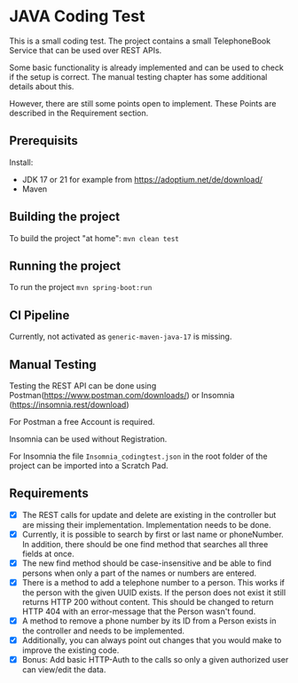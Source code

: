 # JAVA Coding Test

This is a small coding test.
The project contains a small TelephoneBook Service that can be used over REST APIs.

Some basic functionality is already implemented and can be used to check if the setup is correct. The manual testing
chapter has some additional details about this.

However, there are still some points open to implement.
These Points are described in the Requirement section.

## Prerequisits

Install:

* JDK 17 or 21 for example from https://adoptium.net/de/download/
* Maven

## Building the project

To build the project "at home":
`mvn clean test`

## Running the project

To run the project
`mvn spring-boot:run`

## CI Pipeline

Currently, not activated as `generic-maven-java-17` is missing.

## Manual Testing

Testing the REST API can be done using Postman(https://www.postman.com/downloads/) or
Insomnia (https://insomnia.rest/download)

For Postman a free Account is required.

Insomnia can be used without Registration.

For Insomnia the file `Insomnia_codingtest.json` in the root folder of the project can be imported into a Scratch Pad.

## Requirements

- [x] The REST calls for update and delete are existing in the controller but are missing their implementation.
  Implementation needs to be done.
- [x] Currently, it is possible to search by first or last name or phoneNumber. In addition, there should be one find
  method that searches all three fields at once.
- [x] The new find method should be case-insensitive and be able to find persons when only a part of the names or
  numbers are entered.
- [x] There is a method to add a telephone number to a person. This works if the person with the given UUID exists. If
  the person does not exist it still returns HTTP 200 without content. This should be changed to return HTTP 404 with an
  error-message that the Person wasn't found.
- [x] A method to remove a phone number by its ID from a Person exists in the controller and needs to be implemented.
- [x] Additionally, you can always point out changes that you would make to improve the existing code.
- [x] Bonus: Add basic HTTP-Auth to the calls so only a given authorized user can view/edit the data.
